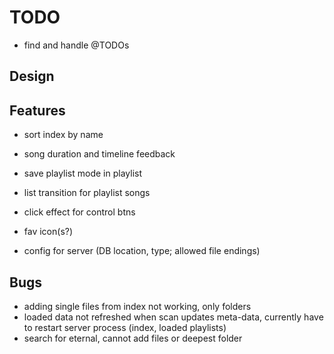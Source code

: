 TODO
====

 - find and handle @TODOs

Design
------


Features
--------

 - sort index by name
 - song duration and timeline feedback
 - save playlist mode in playlist

 - list transition for playlist songs
 - click effect for control btns
 - fav icon(s?)
 - config for server (DB location, type; allowed file endings)

Bugs
----

 - adding single files from index not working, only folders
 - loaded data not refreshed when scan updates meta-data, currently have to restart server process (index, loaded playlists)
 - search for eternal, cannot add files or deepest folder